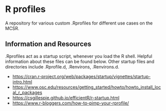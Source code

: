 # R profiles
A repository for various custom .Rprofiles for different use cases on the MCSR.

## Information and Resources
.Rprofiles act as a startup script, whenever you load the R shell.  Helpful information about
these files can be found below.  Other startup files and directories include .Rprofile.d,
.Renvirons, .Renvirons.d.

* https://cran.r-project.org/web/packages/startup/vignettes/startup-intro.html
* https://www.osc.edu/resources/getting_started/howto/howto_install_local_r_packages
* https://csgillespie.github.io/efficientR/r-startup.html
* https://www.r-bloggers.com/how-to-pimp-your-rprofile/
